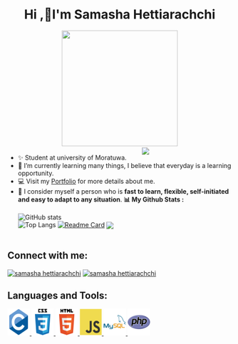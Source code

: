 











<h1  align="center">Hi ,👋I'm Samasha Hettiarachchi</h1>

<div id="header" align="center">
  <img width="260" height="260" src="https://user-images.githubusercontent.com/113302094/211284885-f4291eef-88a6-48cb-a06e-28c3481a75b0.gif">
</div>
<div>
  <img align="right" width="40%" src="https://owlbertsio-resized.s3.amazonaws.com/Popper.psd.full.png">
</div>

- ✨ Student at university of Moratuwa.
- 🌱 I’m currently learning many things, I believe that everyday is a learning opportunity.
- 💻 Visit my [Portfolio](https://samashahettiarachchi.github.io/portfolio1/) for more details about me.
- 🌻 I consider myself a person who is **fast to learn, flexible, self-initiated and easy to adapt to any situation**.
<strong>📊 My Github Stats :</strong><br><br>
![GitHub stats](https://github-readme-stats.vercel.app/api?username=SamashaHettiarachchi&count_private=true&include_all_commits=true&theme=radical)<br>
![Top Langs](https://github-readme-stats.vercel.app/api/top-langs/?username=SamashaHettiarachchi&langs_count_private=true&theme=radical&card_width=445)
[![Readme Card](https://github-readme-stats.vercel.app/api/pin/?username=SamashaHettiarachchi&repo=portfolio1&theme=radical)](https://github.com/SamashaHettiarachchi)
<img align="center" src="https://github-readme-streak-stats.herokuapp.com/?user=SamashaHettiarachchi&theme=radical&hide_border=true"/><br><br>

<h2 align="left">Connect with me:</h2>
<p align="left">
<a href="https://linkedin.com/in/samasha hettiarachchi" target="blank"><img align="center" src="https://raw.githubusercontent.com/rahuldkjain/github-profile-readme-generator/master/src/images/icons/Social/linked-in-alt.svg" alt="samasha hettiarachchi" height="50" width="60" /></a>
<a href="https://fb.com/samasha hettiarachchi" target="blank"><img align="center" src="https://raw.githubusercontent.com/rahuldkjain/github-profile-readme-generator/master/src/images/icons/Social/facebook.svg" alt="samasha hettiarachchi" height="50" width="60" /></a>
</p>

 

<h2 align="left">Languages and Tools:</h2>
<p align="left"> <a href="https://www.cprogramming.com/" target="_blank" rel="noreferrer"> <img src="https://raw.githubusercontent.com/devicons/devicon/master/icons/c/c-original.svg" alt="c" width="50" height="60"/> </a> <a href="https://www.w3schools.com/css/" target="_blank" rel="noreferrer"> <img src="https://raw.githubusercontent.com/devicons/devicon/master/icons/css3/css3-original-wordmark.svg" alt="css3" width="50" height="60"/> </a> <a href="https://www.w3.org/html/" target="_blank" rel="noreferrer"> <img src="https://raw.githubusercontent.com/devicons/devicon/master/icons/html5/html5-original-wordmark.svg" alt="html5" width="50" height="60"/> </a> <a href="https://developer.mozilla.org/en-US/docs/Web/JavaScript" target="_blank" rel="noreferrer"> <img src="https://raw.githubusercontent.com/devicons/devicon/master/icons/javascript/javascript-original.svg" alt="javascript" width="50" height="60"/> </a> <a href="https://www.mysql.com/" target="_blank" rel="noreferrer"> <img src="https://raw.githubusercontent.com/devicons/devicon/master/icons/mysql/mysql-original-wordmark.svg" alt="mysql" width="50" height="60"/> </a> <a href="https://www.php.net" target="_blank" rel="noreferrer"> <img src="https://raw.githubusercontent.com/devicons/devicon/master/icons/php/php-original.svg" alt="php" width="50" height="60"/> </a> </p>

<!--
**SamashaHettiarachchi/SamashaHettiarachchi** is a ✨ _special_ ✨ repository because its `README.md` (this file) appears on your GitHub profile.

Here are some ideas to get you started:

- 🔭 I’m currently working on ...
- 🌱 I’m currently learning ...
- 👯 I’m looking to collaborate on ...
- 🤔 I’m looking for help with ...
- 💬 Ask me about ...
- 📫 How to reach me: ...
- 😄 Pronouns: ...
- ⚡ Fun fact: ...
-->
